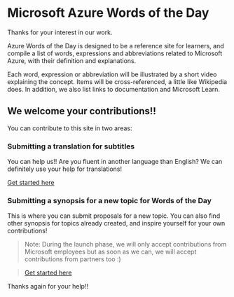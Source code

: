 # Microsoft Azure Words of the Day

Thanks for your interest in our work.

Azure Words of the Day is designed to be a reference site for learners, and compile a list of words, expressions and abbreviations related to Microsoft Azure, with their definition and explanations.

Each word, expression or abbreviation will be illustrated by a short video explaining the concept. Items will be cross-referenced, a little like Wikipedia does. In addition, we also list links to documentation and Microsoft Learn. 

## We welcome your contributions!!

You can contribute to this site in two areas:

### Submitting a translation for subtitles

You can help us!! Are you fluent in another language than English? We can definitely use your help for translations! 

[Get started here](instructions/contributing-subtitles.md)

### Submitting a synopsis for a new topic for Words of the Day

This is where you can submit proposals for a new topic. You can also find other synopsis for topics already created, and inspire yourself for your own contributions!

> Note: During the launch phase, we will only accept contributions from Microsoft employees but as soon as we can, we will accept contributions from partners too :)

> [Get started here](instructions/contributing-synopsis.md)

Thanks again for your help!!
